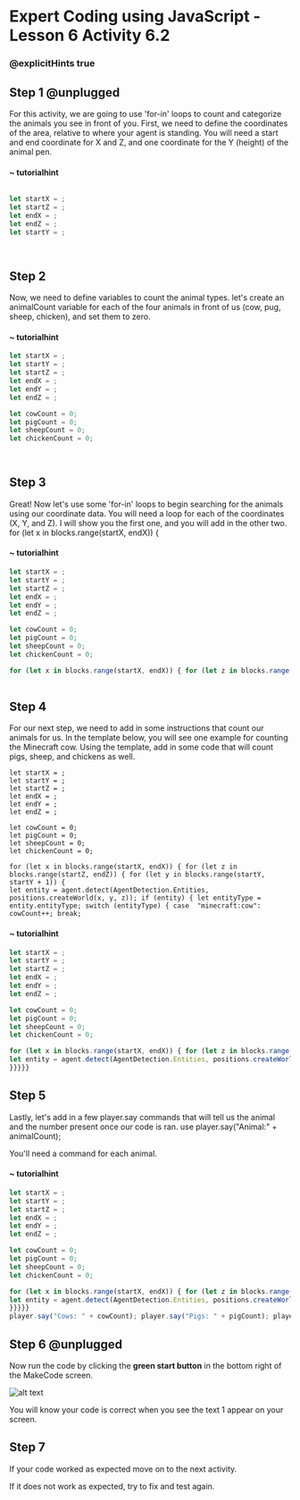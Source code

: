 # Expert Coding using JavaScript - Lesson 6 Activity 6.2



### @explicitHints true

  

## Step 1 @unplugged

  

For this activity, we are going to use 'for-in' loops to count and categorize the animals you see in front of you. First, we need to define the coordinates of the area, relative to where your agent is standing. You will need a start and end coordinate for X and Z, and one coordinate for the Y (height) of the animal pen.

#### ~ tutorialhint

  

```javascript

let startX = ;
let startZ = ; 
let endX = ; 
let endZ = ; 
let startY = ; 

  

```


## Step 2

Now, we need to define variables to count the animal types. let's create an animalCount variable for each of the four animals in front of us (cow, pug, sheep, chicken), and set them to zero.


  

#### ~ tutorialhint

  

```javascript
let startX = ;
let startY = ; 
let startZ = ; 
let endX = ; 
let endY = ; 
let endZ = ; 

let cowCount = 0;
let pigCount = 0;
let sheepCount = 0;
let chickenCount = 0;

  

```

  

## Step 3

Great! Now let's use some 'for-in' loops to begin searching for the animals using our coordinate data. You will need a loop for each of the coordinates (X, Y, and Z). I will show you the first one, and you will add in the other two. 
for (let x in blocks.range(startX, endX)) {





#### ~ tutorialhint

  

```javascript
let startX = ;
let startY = ; 
let startZ = ; 
let endX = ; 
let endY = ; 
let endZ = ; 

let cowCount = 0;
let pigCount = 0;
let sheepCount = 0;
let chickenCount = 0;

for (let x in blocks.range(startX, endX)) { for (let z in blocks.range(startZ, endZ)) { for (let y in blocks.range(startY, startY + 1)) {
  

```

  

## Step 4

For our next step, we need to add in some instructions that count our animals for us. In the template below, you will see one example for counting the Minecraft cow. Using the template, add in some code that will count pigs, sheep, and chickens as well.

```template
let startX = ;
let startY = ; 
let startZ = ; 
let endX = ; 
let endY = ; 
let endZ = ; 

let cowCount = 0;
let pigCount = 0;
let sheepCount = 0;
let chickenCount = 0;

for (let x in blocks.range(startX, endX)) { for (let z in blocks.range(startZ, endZ)) { for (let y in blocks.range(startY, startY + 1)) {
let entity = agent.detect(AgentDetection.Entities, positions.createWorld(x, y, z)); if (entity) { let entityType = entity.entityType; switch (entityType) { case  "minecraft:cow": cowCount++; break;

```

#### ~ tutorialhint
  

```javascript
let startX = ;
let startY = ; 
let startZ = ; 
let endX = ; 
let endY = ; 
let endZ = ; 

let cowCount = 0;
let pigCount = 0;
let sheepCount = 0;
let chickenCount = 0;

for (let x in blocks.range(startX, endX)) { for (let z in blocks.range(startZ, endZ)) { for (let y in blocks.range(startY, startY + 1)) {
let entity = agent.detect(AgentDetection.Entities, positions.createWorld(x, y, z)); if (entity) { let entityType = entity.entityType; switch (entityType) { case  "minecraft:cow": cowCount++; break;
}}}}}
```

  
## Step 5  

Lastly, let's add in a few player.say commands that will tell us the animal and the number present once our code is ran. use player.say("Animal:" + animalCount);

You'll need a command for each animal.


#### ~ tutorialhint
  

```javascript
let startX = ;
let startY = ; 
let startZ = ; 
let endX = ; 
let endY = ; 
let endZ = ; 

let cowCount = 0;
let pigCount = 0;
let sheepCount = 0;
let chickenCount = 0;

for (let x in blocks.range(startX, endX)) { for (let z in blocks.range(startZ, endZ)) { for (let y in blocks.range(startY, startY + 1)) {
let entity = agent.detect(AgentDetection.Entities, positions.createWorld(x, y, z)); if (entity) { let entityType = entity.entityType; switch (entityType) { case  "minecraft:cow": cowCount++; break;
}}}}}
player.say("Cows: " + cowCount); player.say("Pigs: " + pigCount); player.say("Sheep: " + sheepCount); player.say("Chickens: " + chickenCount);
```


## Step 6 @unplugged

Now run the code by clicking the **green start button** in the bottom right of the MakeCode screen.

  

![alt text](https://expertjs.codingcredentials.com/Lesson1/1.1/1.JPG?raw=true  "Start")

  

You will know your code is correct when you see the text 1 appear on your screen.

  
  
  

## Step 7

If your code worked as expected move on to the next activity.

  

If it does not work as expected, try to fix and test again.